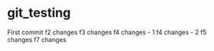 # git_testing

First commit
f2 changes
f3 changes
f4 changes - 1
f4 changes - 2
f5 changes
f7 changes
